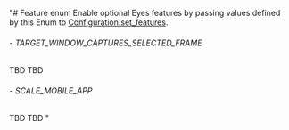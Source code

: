 "# Feature enum
Enable optional Eyes features by passing values defined by this Enum to [Configuration.set\_features](./configuration#setfeatures-method). 
###### - TARGET_WINDOW_CAPTURES_SELECTED_FRAME 
 TBD TBD 
 ###### - SCALE_MOBILE_APP 
 TBD TBD 
 "
